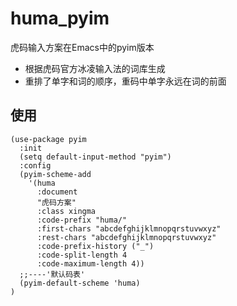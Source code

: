 # huma_pyim
虎码输入方案在Emacs中的pyim版本
- 根据虎码官方冰凌输入法的词库生成
- 重排了单字和词的顺序，重码中单字永远在词的前面

## 使用 
```elisp
(use-package pyim
  :init
  (setq default-input-method "pyim")
  :config
  (pyim-scheme-add
    '(huma
      :document
      "虎码方案"
      :class xingma
      :code-prefix "huma/"
      :first-chars "abcdefghijklmnopqrstuvwxyz"
      :rest-chars "abcdefghijklmnopqrstuvwxyz"
      :code-prefix-history ("_")
      :code-split-length 4
      :code-maximum-length 4))
  ;;----'默认码表'
  (pyim-default-scheme 'huma)
)
```
